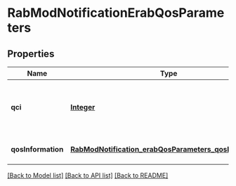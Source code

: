 # RabModNotificationErabQosParameters
## Properties

Name | Type | Description | Notes
------------ | ------------- | ------------- | -------------
**qci** | [**Integer**](integer.md) | QoS Class Identifier as defined in ETSI TS 123 401 [i.4]. | [default to null]
**qosInformation** | [**RabModNotification_erabQosParameters_qosInformation**](RabModNotification_erabQosParameters_qosInformation.md) |  | [optional] [default to null]

[[Back to Model list]](../README.md#documentation-for-models) [[Back to API list]](../README.md#documentation-for-api-endpoints) [[Back to README]](../README.md)

